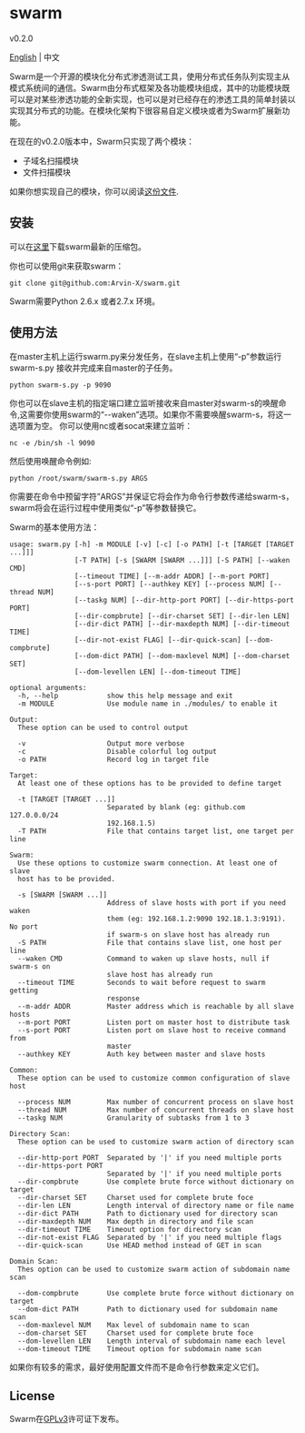 # swarm
v0.2.0

[English](https://github.com/Arvin-X/swarm/blob/master/README.md) | 中文

Swarm是一个开源的模块化分布式渗透测试工具，使用分布式任务队列实现主从模式系统间的通信。Swarm由分布式框架及各功能模块组成，其中的功能模块既可以是对某些渗透功能的全新实现，也可以是对已经存在的渗透工具的简单封装以实现其分布式的功能。在模块化架构下很容易自定义模块或者为Swarm扩展新功能。

在现在的v0.2.0版本中，Swarm只实现了两个模块：
- 子域名扫描模块
- 文件扫描模块

如果你想实现自己的模块，你可以阅读[这份文件](https://github.com/Arvin-X/swarm/blob/master/docs/modules.txt).

## 安装
可以在[这里](https://github.com/Arvin-X/swarm/archive/master.zip)下载swarm最新的压缩包。

你也可以使用git来获取swarm：
```
git clone git@github.com:Arvin-X/swarm.git
```
Swarm需要Python 2.6.x 或者2.7.x 环境。

## 使用方法
在master主机上运行swarm.py来分发任务，在slave主机上使用“-p”参数运行swarm-s.py 接收并完成来自master的子任务。
```
python swarm-s.py -p 9090
```
你也可以在slave主机的指定端口建立监听接收来自master对swarm-s的唤醒命令,这需要你使用swarm的“--waken”选项。如果你不需要唤醒swarm-s，将这一选项置为空。
你可以使用nc或者socat来建立监听：
```
nc -e /bin/sh -l 9090
```
然后使用唤醒命令例如:
```
python /root/swarm/swarm-s.py ARGS
```
你需要在命令中预留字符”ARGS”并保证它将会作为命令行参数传递给swarm-s，swarm将会在运行过程中使用类似“-p”等参数替换它。

Swarm的基本使用方法：
```
usage: swarm.py [-h] -m MODULE [-v] [-c] [-o PATH] [-t [TARGET [TARGET ...]]]
                [-T PATH] [-s [SWARM [SWARM ...]]] [-S PATH] [--waken CMD]
                [--timeout TIME] [--m-addr ADDR] [--m-port PORT]
                [--s-port PORT] [--authkey KEY] [--process NUM] [--thread NUM]
                [--taskg NUM] [--dir-http-port PORT] [--dir-https-port PORT]
                [--dir-compbrute] [--dir-charset SET] [--dir-len LEN]
                [--dir-dict PATH] [--dir-maxdepth NUM] [--dir-timeout TIME]
                [--dir-not-exist FLAG] [--dir-quick-scan] [--dom-compbrute]
                [--dom-dict PATH] [--dom-maxlevel NUM] [--dom-charset SET]
                [--dom-levellen LEN] [--dom-timeout TIME]

optional arguments:
  -h, --help            show this help message and exit
  -m MODULE             Use module name in ./modules/ to enable it

Output:
  These option can be used to control output

  -v                    Output more verbose
  -c                    Disable colorful log output
  -o PATH               Record log in target file

Target:
  At least one of these options has to be provided to define target

  -t [TARGET [TARGET ...]]
                        Separated by blank (eg: github.com 127.0.0.0/24
                        192.168.1.5)
  -T PATH               File that contains target list, one target per line

Swarm:
  Use these options to customize swarm connection. At least one of slave
  host has to be provided.

  -s [SWARM [SWARM ...]]
                        Address of slave hosts with port if you need waken
                        them (eg: 192.168.1.2:9090 192.18.1.3:9191). No port
                        if swarm-s on slave host has already run
  -S PATH               File that contains slave list, one host per line
  --waken CMD           Command to waken up slave hosts, null if swarm-s on
                        slave host has already run
  --timeout TIME        Seconds to wait before request to swarm getting
                        response
  --m-addr ADDR         Master address which is reachable by all slave hosts
  --m-port PORT         Listen port on master host to distribute task
  --s-port PORT         Listen port on slave host to receive command from
                        master
  --authkey KEY         Auth key between master and slave hosts

Common:
  These option can be used to customize common configuration of slave host

  --process NUM         Max number of concurrent process on slave host
  --thread NUM          Max number of concurrent threads on slave host
  --taskg NUM           Granularity of subtasks from 1 to 3

Directory Scan:
  These option can be used to customize swarm action of directory scan

  --dir-http-port PORT  Separated by '|' if you need multiple ports
  --dir-https-port PORT
                        Separated by '|' if you need multiple ports
  --dir-compbrute       Use complete brute force without dictionary on target
  --dir-charset SET     Charset used for complete brute foce
  --dir-len LEN         Length interval of directory name or file name
  --dir-dict PATH       Path to dictionary used for directory scan
  --dir-maxdepth NUM    Max depth in directory and file scan
  --dir-timeout TIME    Timeout option for directory scan
  --dir-not-exist FLAG  Separated by '|' if you need multiple flags
  --dir-quick-scan      Use HEAD method instead of GET in scan

Domain Scan:
  Thes option can be used to customize swarm action of subdomain name scan

  --dom-compbrute       Use complete brute force without dictionary on target
  --dom-dict PATH       Path to dictionary used for subdomain name scan
  --dom-maxlevel NUM    Max level of subdomain name to scan
  --dom-charset SET     Charset used for complete brute foce
  --dom-levellen LEN    Length interval of subdomain name each level
  --dom-timeout TIME    Timeout option for subdomain name scan
  ```
如果你有较多的需求，最好使用配置文件而不是命令行参数来定义它们。

## License ##
Swarm在[GPLv3](https://github.com/Arvin-X/swarm/blob/master/LICENSE)许可证下发布。
